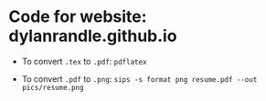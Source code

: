 # Code for website: dylanrandle.github.io

- To convert `.tex` to `.pdf`: `pdflatex `

- To convert `.pdf` to `.png`: `sips -s format png resume.pdf --out pics/resume.png`
